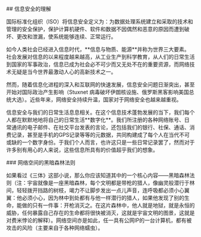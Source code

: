 \#\# 信息安全的理解

国际标准化组织（ISO）将信息安全定义为：为数据处理系统建立和采取的技术和管理的安全保护，保护计算机硬件、软件和数据不因偶然和恶意的原因而遭到破坏、更改和泄漏，使系统能够连续、正常运行。

如今人类社会已经进入信息时代，\*\*信息与物质、能源\*\*并称为世界三大要素。社会发展对信息的以来程度越来越高，从工业生产到科学教育，从人们的日常生活到国家的军事政治，信息已成为社会必不可少而又无处不在的重要资源，而网络技术无疑是当今世界最激动人心的高新技术之一。

然而，随着信息化进程的深入和互联网的快速发展，信息安全问题日渐突出，甚至开始对国际政治产生影响（Stuxnet 病毒破坏伊朗核设施、俄罗斯黑客影响美国总统大选）。近些年来，网络安全持续升温，国家对于网络安全也越来越重视。

信息安全与我们的日常生活息息相关。在这个信息技术蓬勃发展的当下，我们每个人都在默默地地将自己的日常生活\*\*数字化\*\*。我们所注册的各种网络账号、日常通讯的电子邮件、在社交平台发表的言论，还包括我们的银行、社保、通话、消费记录，甚至是手机的GPS记录等等的元数据，共同构建成了每个人在当代不可或缺的一个数字身份。于我们个人而言，也许这只是一些日常记录罢了，然而对于许多别有用心的人来说，这些信息所具有的价值超乎我们的想象。

\#\#\# 网络空间的黑暗森林法则

如果看过《三体》这部小说，那么你应该知道其中的一个核心内容——黑暗森林法则（注：宇宙就像是一座黑暗森林，每个文明都是带枪的猎人，像幽灵般潜行于林间，轻轻拨开挡路的树枝，竭力不让脚步发出一点儿声音，连呼吸都必须小心翼翼：他必须小心，因为林中到处都有与他一样潜行的猎人，如果他发现了别的生命，能做的只有一件事：开枪消灭之。在这片森林中，他人就是地狱，就是永恒的威胁，任何暴露自己存在的生命都将很快被消灭，这就是宇宙文明的图景，这就是对费米悖论的解释）。网络空间亦是如此，任一具有公网IP的一台计算机，都有被攻击的风险（主要来自于各种网络蠕虫）。

